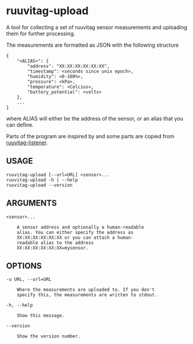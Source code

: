 # ruuvitag-upload

A tool for collecting a set of ruuvitag sensor measurements
and uploading them for further processing.

The measurements are formatted as JSON with the following
structure

    {
        "<ALIAS>": {
            "address": "XX:XX:XX:XX:XX:XX",
            "timestamp": <seconds since unix epoch>,
            "humidity": <0-100%>,
            "pressure": <kPa>,
            "temperature": <Celcius>,
            "battery_potential": <volts>
        },
        ...
    }

where ALIAS will either be the address of the sensor, or
an alias that you can define.

Parts of the program are inspired by and some parts are copied from [ruuvitag-listener](https://github.com/lautis/ruuvitag-listener).

## USAGE

    ruuvitag-upload [--url=URL] <sensor>...
    ruuvitag-upload -h | --help
    ruuvitag-upload --version

## ARGUMENTS

    <sensor>...

        A sensor address and optionally a human-readable
        alias. You can either specify the address as
        XX:XX:XX:XX:XX:XX or you can attach a human-
        readable alias to the address
        XX:XX:XX:XX:XX:XX=mysensor.

## OPTIONS

    -u URL, --url=URL

        Where the measurements are uploaded to. If you don't
        specify this, the measurements are written to stdout.

    -h, --help

        Show this message.

    --version

        Show the version number.
